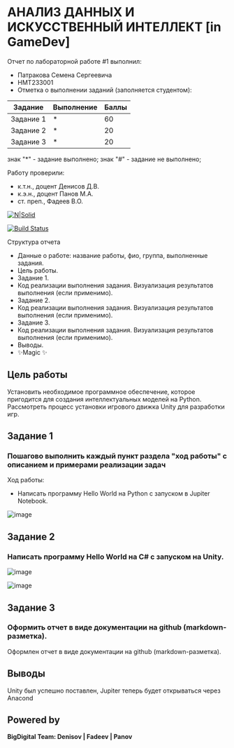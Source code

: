# АНАЛИЗ ДАННЫХ И ИСКУССТВЕННЫЙ ИНТЕЛЛЕКТ [in GameDev]
Отчет по лабораторной работе #1 выполнил:
- Патракова Семена Сергеевича
- НМТ233001
- Отметка о выполнении заданий (заполняется студентом):

| Задание | Выполнение | Баллы |
| ------ | ------ | ------ |
| Задание 1 | * | 60 |
| Задание 2 | * | 20 |
| Задание 3 | * | 20 |

знак "*" - задание выполнено; знак "#" - задание не выполнено;

Работу проверили:
- к.т.н., доцент Денисов Д.В.
- к.э.н., доцент Панов М.А.
- ст. преп., Фадеев В.О.

[![N|Solid](https://cldup.com/dTxpPi9lDf.thumb.png)](https://nodesource.com/products/nsolid)

[![Build Status](https://travis-ci.org/joemccann/dillinger.svg?branch=master)](https://travis-ci.org/joemccann/dillinger)

Структура отчета

- Данные о работе: название работы, фио, группа, выполненные задания.
- Цель работы.
- Задание 1.
- Код реализации выполнения задания. Визуализация результатов выполнения (если применимо).
- Задание 2.
- Код реализации выполнения задания. Визуализация результатов выполнения (если применимо).
- Задание 3.
- Код реализации выполнения задания. Визуализация результатов выполнения (если применимо).
- Выводы.
- ✨Magic ✨

## Цель работы
Установить необходимое программное обеспечение, которое пригодится для создания интеллектуальных моделей на Python. Рассмотреть процесс установки игрового движка Unity для разработки игр.

## Задание 1
### Пошагово выполнить каждый пункт раздела "ход работы" с описанием и примерами реализации задач
Ход работы:
- Написать программу Hello World на Python с запуском в Jupiter Notebook.

![image](https://github.com/user-attachments/assets/e9576381-51a8-403b-bb68-38b66e80cee0)


## Задание 2
### Написать программу Hello World на C# с запуском на Unity.

![image](https://github.com/user-attachments/assets/729a66ad-222e-45f7-a671-e7e754560f67)


![image](https://github.com/user-attachments/assets/42a04b22-2a79-4440-b845-1f72112c3850)


## Задание 3
### Оформить отчет в виде документации на github (markdown-разметка).

Оформлен отчет в виде документации на github (markdown-разметка).

## Выводы

Unity был успешно поставлен, Jupiter теперь будет открываться через Anacond

## Powered by

**BigDigital Team: Denisov | Fadeev | Panov**
